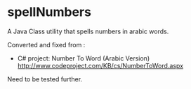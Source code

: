 # spellNumbers

A Java Class utility that spells numbers in arabic words.

Converted and fixed from :
  * C# project: Number To Word (Arabic Version) http://www.codeproject.com/KB/cs/NumberToWord.aspx

Need to be tested further.
